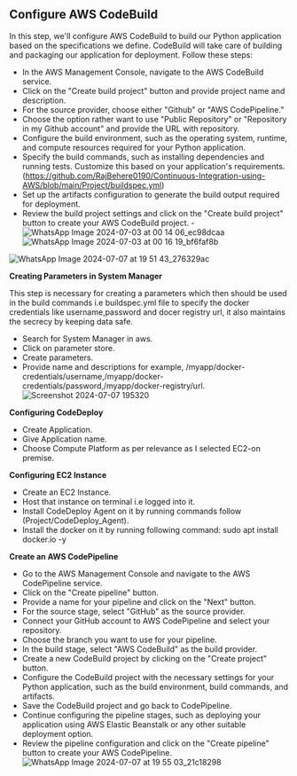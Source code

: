## Configure AWS CodeBuild

In this step, we'll configure AWS CodeBuild to build our Python application based on the specifications we define. CodeBuild will take care of building and packaging our application for deployment. Follow these steps:

- In the AWS Management Console, navigate to the AWS CodeBuild service.
- Click on the "Create build project" button and provide project name and description.
- For the source provider, choose either "Github" or "AWS CodePipeline."
- Choose the option rather want to use "Public Repository" or "Repository in my Github account" and provide the URL with repository.
- Configure the build environment, such as the operating system, runtime, and compute resources required for your Python application.
- Specify the build commands, such as installing dependencies and running tests. Customize this based on your application's requirements.(https://github.com/RajBehere0190/Continuous-Integration-using-AWS/blob/main/Project/buildspec.yml)
- Set up the artifacts configuration to generate the build output required for deployment.
- Review the build project settings and click on the "Create build project" button to create your AWS CodeBuild project.
-![WhatsApp Image 2024-07-03 at 00 14 06_ec98dcaa](https://github.com/RajBehere0190/Continuous-Integration-using-AWS/assets/117808263/4f498768-2314-42d9-954b-45e4470e2fb4)
![WhatsApp Image 2024-07-03 at 00 16 19_bf6faf8b](https://github.com/RajBehere0190/Continuous-Integration-using-AWS/assets/117808263/d371de2f-ea65-4f2b-880b-f90a928a15e5)

![WhatsApp Image 2024-07-07 at 19 51 43_276329ac](https://github.com/user-attachments/assets/678b55fd-9236-42cd-b312-57a72686243f)

**Creating Parameters in System Manager**

This step is necessary for creating a parameters which then should be used in the build commands i.e buildspec.yml file to specify the docker credentials like username,password and docer registry url,
it also maintains the secrecy by keeping data safe.

- Search for System Manager in aws.
- Click on parameter store.
- Create parameters.
- Provide name and descriptions for example, /myapp/docker-credentials/username,/myapp/docker-credentials/password,/myapp/docker-registry/url.
  ![Screenshot 2024-07-07 195320](https://github.com/user-attachments/assets/4d14710b-9996-4f74-8cdb-df876a76339e)


**Configuring CodeDeploy**

- Create Application.
- Give Application name.
- Choose Compute Platform as per relevance as I selected EC2-on premise.

**Configuring EC2 Instance**

- Create an EC2 Instance.
- Host that instance on terminal i.e logged into it.
- Install CodeDeploy Agent on it by running commands follow (Project/CodeDeploy_Agent).
- Install the docker on it by running following command:
  sudo apt install docker.io -y
  
       
**Create an AWS CodePipeline**

- Go to the AWS Management Console and navigate to the AWS CodePipeline service.
- Click on the "Create pipeline" button.
- Provide a name for your pipeline and click on the "Next" button.
- For the source stage, select "GitHub" as the source provider.
- Connect your GitHub account to AWS CodePipeline and select your repository.
- Choose the branch you want to use for your pipeline.
- In the build stage, select "AWS CodeBuild" as the build provider.
- Create a new CodeBuild project by clicking on the "Create project" button.
- Configure the CodeBuild project with the necessary settings for your Python application, such as the build environment, build commands, and artifacts.
- Save the CodeBuild project and go back to CodePipeline.
- Continue configuring the pipeline stages, such as deploying your application using AWS Elastic Beanstalk or any other suitable deployment option.
- Review the pipeline configuration and click on the "Create pipeline" button to create your AWS CodePipeline.
 ![WhatsApp Image 2024-07-07 at 19 55 03_21c18298](https://github.com/RajBehere0190/Continuous-Integration-using-AWS/assets/117808263/c12f837b-9894-4c0f-9ca9-414bb0e358bc)



